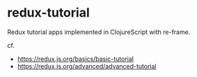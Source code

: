# redux-tutorial

Redux tutorial apps implemented in ClojureScript with re-frame.

cf.

- https://redux.js.org/basics/basic-tutorial
- https://redux.js.org/advanced/advanced-tutorial
